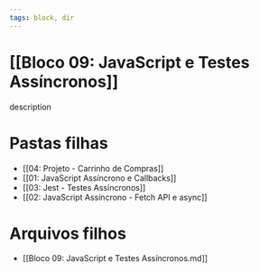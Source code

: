 ```yaml
---
tags: block, dir
---
```


# [[Bloco 09: JavaScript e Testes Assíncronos]]

description

# Pastas filhas

- [[04: Projeto - Carrinho de Compras]]
- [[01: JavaScript Assíncrono e Callbacks]]
- [[03: Jest - Testes Assíncronos]]
- [[02: JavaScript Assíncrono - Fetch API e async]]

# Arquivos filhos

- [[Bloco 09: JavaScript e Testes Assíncronos.md]]
